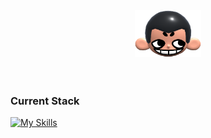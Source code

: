 <div align="center">
  <img height="75px" src="khicon.png" alt="logo">
</div>
<br>

<br>

### Current Stack
[![My Skills](https://skillicons.dev/icons?i=js,ts,nodejs,react,tailwind,postgres,figma,git,linux)](https://skillicons.dev)
